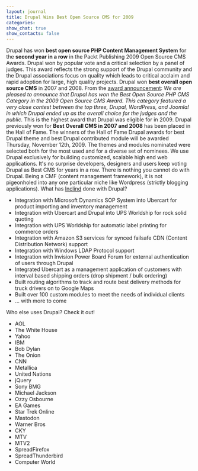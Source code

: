 ```yaml
---
layout: journal
title: Drupal Wins Best Open Source CMS for 2009
categories: 
show_chat: true
show_contacts: false
---
```


Drupal has won <strong>best open source PHP Content Management System</strong> for the <strong>second year in a row</strong> in the Packt Publishing 2009 Open Source CMS Awards. Drupal won by popular vote and a critical selection by a panel of judges. This award reflects the strong support of the Drupal community and the Drupal associations focus on quality which leads to critical acclaim and rapid adoption for large, high quality projects. Drupal won <strong>best overall open source CMS</strong> in 2007 and 2008. From the <a href="http://www.packtpub.com/award" target="_blank">award announcement</a>: <em>We are pleased to announce that Drupal has won the Best Open Source PHP CMS Category in the 2009 Open Source CMS Award. This category featured a very close contest between the top three, Drupal, WordPress, and Joomla! in which Drupal ended up as the overall choice for the judges and the public.</em> This is the highest award that Drupal was eligible for in 2009. Drupal previously won for <strong>Best Overall CMS in 2007 and 2008</strong> has been placed in the Hall of Fame. The winners of the Hall of Fame Drupal awards for best Drupal theme and best Drupal contributed module will be awarded Thursday, November 12th, 2009. The themes and modules nominated were selected both for the most used and for a diverse set of nominees. We use Drupal exclusively for building customized, scalable high end web applications. It&#39;s no surprise developers, designers and users keep voting Drupal as Best CMS for years in a row. There is nothing you cannot do with Drupal. Being a CMF (content management framework), it is not pigeonholed into any one particular niche like Wordpress (strictly blogging applications). What has <a href="http://www.inclind.com" target="_blank">Inclind</a> done with Drupal? <ul> <li> Integration with Microsoft Dynamics SOP System into Ubercart for product importing and inventory management</li> <li> Integration with Ubercart and Drupal into UPS Worldship for rock solid quoting</li> <li> Integration with UPS Worldship for automatic label printing for commerce orders</li> <li> Integration with Amazon S3 services for synced failsafe CDN (Content Distribution Network) support</li> <li> Integration with Windows LDAP Protocol support</li> <li> Integration with Invision Power Board Forum for external authentication of users through Drupal</li> <li> Integrated Ubercart as a management application of customers with interval based shipping orders (drop shipment / bulk ordering)</li> <li> Built routing algorithms to track and route best delivery methods for truck drivers on to Google Maps</li> <li> Built over 100 custom modules to meet the needs of individual clients</li> <li> ... with more to come</li></ul> Who else uses Drupal? Check it out! <ul> <li> AOL</li> <li> The White House</li> <li> Yahoo</li> <li> IBM</li> <li> Bob Dylan</li> <li> The Onion</li> <li> CNN</li> <li> Metallica</li> <li> United Nations</li> <li> jQuery</li> <li> Sony BMG</li> <li> Michael Jackson</li> <li> Ozzy Osbourne</li> <li> EA Games</li> <li> Star Trek Online</li> <li> Mastodon</li> <li> Warner Bros</li> <li> CKY</li> <li> MTV</li> <li> MTV2</li> <li> SpreadFirefox</li> <li> SpreadThunderbird</li> <li> Computer World</li></ul>